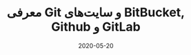 ---
title: معرفی Git و سایت‌های BitBucket, Github و GitLab
date: "2020-05-20"
description: "معرفی Git و سایت‌های BitBucket, Github و GitLab"
videoSourceURL: https://www.youtube.com/embed/JPGH0KwVl8M
videoTitle: "معرفی Git و سایت‌های BitBucket, Github و GitLab"
cover: cover.png
category: git
---